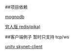 ##项目依赖

[mognodb](https://github.com/cloudfreexiao/AntServer/tree/master/tools/mongodb-replica-set)

[穷人版 redis(pika)](https://github.com/cloudfreexiao/AntServer/tree/master/tools/pika-compose)

##客户端例子 暂时只支持 tcp/ws

[unity skynet-client](https://github.com/cloudfreexiao/AntServer/tree/master/tools/skynet-client)
